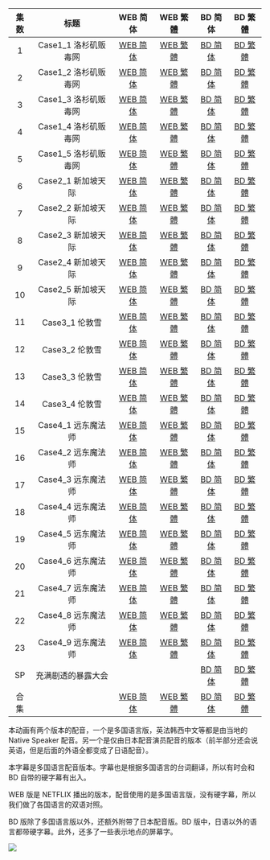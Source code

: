 | 集数 |         标题         |                             WEB 简体                             |                             WEB 繁體                             | BD 简体 | BD 繁體 |
| :--: | :------------------: | :----------------------------------------------------------: | :----------------------------------------------------------: | :--: | :--: |
|  1   | Case1_1 洛杉矶贩毒网 | [WEB 简体](https://raw.githubusercontent.com/SweetSub/SweetSub/Archive/master/GREAT%20PRETENDER/WEB/%5BSweetSub%5D%20GREAT%20PRETENDER%20-%2001.chs.ass) | [WEB 繁體](https://raw.githubusercontent.com/SweetSub/SweetSub/Archive/master/GREAT%20PRETENDER/WEB/%5BSweetSub%5D%20GREAT%20PRETENDER%20-%2001.cht.ass) | [BD 简体](https://raw.githubusercontent.com/SweetSub/SweetSub/Archive/master/GREAT%20PRETENDER/BD/%5BSweetSub%5D%20GREAT%20PRETENDER%20-%2001.chs.ass) | [BD 繁體](https://raw.githubusercontent.com/SweetSub/SweetSub/Archive/master/GREAT%20PRETENDER/BD/%5BSweetSub%5D%20GREAT%20PRETENDER%20-%2001.cht.ass) |
|  2   | Case1_2 洛杉矶贩毒网 | [WEB 简体](https://raw.githubusercontent.com/SweetSub/SweetSub/Archive/master/GREAT%20PRETENDER/WEB/%5BSweetSub%5D%20GREAT%20PRETENDER%20-%2002.chs.ass) | [WEB 繁體](https://raw.githubusercontent.com/SweetSub/SweetSub/Archive/master/GREAT%20PRETENDER/WEB/%5BSweetSub%5D%20GREAT%20PRETENDER%20-%2002.cht.ass) | [BD 简体](https://raw.githubusercontent.com/SweetSub/SweetSub/Archive/master/GREAT%20PRETENDER/BD/%5BSweetSub%5D%20GREAT%20PRETENDER%20-%2002.chs.ass) | [BD 繁體](https://raw.githubusercontent.com/SweetSub/SweetSub/Archive/master/GREAT%20PRETENDER/BD/%5BSweetSub%5D%20GREAT%20PRETENDER%20-%2002.cht.ass) |
|  3   | Case1_3 洛杉矶贩毒网 | [WEB 简体](https://raw.githubusercontent.com/SweetSub/SweetSub/Archive/master/GREAT%20PRETENDER/WEB/%5BSweetSub%5D%20GREAT%20PRETENDER%20-%2003.chs.ass) | [WEB 繁體](https://raw.githubusercontent.com/SweetSub/SweetSub/Archive/master/GREAT%20PRETENDER/WEB/%5BSweetSub%5D%20GREAT%20PRETENDER%20-%2003.cht.ass) | [BD 简体](https://raw.githubusercontent.com/SweetSub/SweetSub/Archive/master/GREAT%20PRETENDER/BD/%5BSweetSub%5D%20GREAT%20PRETENDER%20-%2003.chs.ass) | [BD 繁體](https://raw.githubusercontent.com/SweetSub/SweetSub/Archive/master/GREAT%20PRETENDER/BD/%5BSweetSub%5D%20GREAT%20PRETENDER%20-%2003.cht.ass) |
|  4   | Case1_4 洛杉矶贩毒网 | [WEB 简体](https://raw.githubusercontent.com/SweetSub/SweetSub/Archive/master/GREAT%20PRETENDER/WEB/%5BSweetSub%5D%20GREAT%20PRETENDER%20-%2004.chs.ass) | [WEB 繁體](https://raw.githubusercontent.com/SweetSub/SweetSub/Archive/master/GREAT%20PRETENDER/WEB/%5BSweetSub%5D%20GREAT%20PRETENDER%20-%2004.cht.ass) | [BD 简体](https://raw.githubusercontent.com/SweetSub/SweetSub/Archive/master/GREAT%20PRETENDER/BD/%5BSweetSub%5D%20GREAT%20PRETENDER%20-%2004.chs.ass) | [BD 繁體](https://raw.githubusercontent.com/SweetSub/SweetSub/Archive/master/GREAT%20PRETENDER/BD/%5BSweetSub%5D%20GREAT%20PRETENDER%20-%2004.cht.ass) |
|  5   | Case1_5 洛杉矶贩毒网 | [WEB 简体](https://raw.githubusercontent.com/SweetSub/SweetSub/Archive/master/GREAT%20PRETENDER/WEB/%5BSweetSub%5D%20GREAT%20PRETENDER%20-%2005.chs.ass) | [WEB 繁體](https://raw.githubusercontent.com/SweetSub/SweetSub/Archive/master/GREAT%20PRETENDER/WEB/%5BSweetSub%5D%20GREAT%20PRETENDER%20-%2005.cht.ass) | [BD 简体](https://raw.githubusercontent.com/SweetSub/SweetSub/Archive/master/GREAT%20PRETENDER/BD/%5BSweetSub%5D%20GREAT%20PRETENDER%20-%2005.chs.ass) | [BD 繁體](https://raw.githubusercontent.com/SweetSub/SweetSub/Archive/master/GREAT%20PRETENDER/BD/%5BSweetSub%5D%20GREAT%20PRETENDER%20-%2005.cht.ass) |
|  6   | Case2_1 新加坡天际 | [WEB 简体](https://raw.githubusercontent.com/SweetSub/SweetSub/Archive/master/GREAT%20PRETENDER/WEB/%5BSweetSub%5D%20GREAT%20PRETENDER%20-%2006.chs.ass) | [WEB 繁體](https://raw.githubusercontent.com/SweetSub/SweetSub/Archive/master/GREAT%20PRETENDER/WEB/%5BSweetSub%5D%20GREAT%20PRETENDER%20-%2006.cht.ass) | [BD 简体](https://raw.githubusercontent.com/SweetSub/SweetSub/Archive/master/GREAT%20PRETENDER/BD/%5BSweetSub%5D%20GREAT%20PRETENDER%20-%2006.chs.ass) | [BD 繁體](https://raw.githubusercontent.com/SweetSub/SweetSub/Archive/master/GREAT%20PRETENDER/BD/%5BSweetSub%5D%20GREAT%20PRETENDER%20-%2006.cht.ass) |
|  7   | Case2_2 新加坡天际 | [WEB 简体](https://raw.githubusercontent.com/SweetSub/SweetSub/Archive/master/GREAT%20PRETENDER/WEB/%5BSweetSub%5D%20GREAT%20PRETENDER%20-%2007.chs.ass) | [WEB 繁體](https://raw.githubusercontent.com/SweetSub/SweetSub/Archive/master/GREAT%20PRETENDER/WEB/%5BSweetSub%5D%20GREAT%20PRETENDER%20-%2007.cht.ass) | [BD 简体](https://raw.githubusercontent.com/SweetSub/SweetSub/Archive/master/GREAT%20PRETENDER/BD/%5BSweetSub%5D%20GREAT%20PRETENDER%20-%2007.chs.ass) | [BD 繁體](https://raw.githubusercontent.com/SweetSub/SweetSub/Archive/master/GREAT%20PRETENDER/BD/%5BSweetSub%5D%20GREAT%20PRETENDER%20-%2007.cht.ass) |
|  8   | Case2_3 新加坡天际 | [WEB 简体](https://raw.githubusercontent.com/SweetSub/SweetSub/Archive/master/GREAT%20PRETENDER/WEB/%5BSweetSub%5D%20GREAT%20PRETENDER%20-%2008.chs.ass) | [WEB 繁體](https://raw.githubusercontent.com/SweetSub/SweetSub/Archive/master/GREAT%20PRETENDER/WEB/%5BSweetSub%5D%20GREAT%20PRETENDER%20-%2008.cht.ass) | [BD 简体](https://raw.githubusercontent.com/SweetSub/SweetSub/Archive/master/GREAT%20PRETENDER/BD/%5BSweetSub%5D%20GREAT%20PRETENDER%20-%2008.chs.ass) | [BD 繁體](https://raw.githubusercontent.com/SweetSub/SweetSub/Archive/master/GREAT%20PRETENDER/BD/%5BSweetSub%5D%20GREAT%20PRETENDER%20-%2008.cht.ass) |
|  9   | Case2_4 新加坡天际 | [WEB 简体](https://raw.githubusercontent.com/SweetSub/SweetSub/Archive/master/GREAT%20PRETENDER/WEB/%5BSweetSub%5D%20GREAT%20PRETENDER%20-%2009.chs.ass) | [WEB 繁體](https://raw.githubusercontent.com/SweetSub/SweetSub/Archive/master/GREAT%20PRETENDER/WEB/%5BSweetSub%5D%20GREAT%20PRETENDER%20-%2009.cht.ass) | [BD 简体](https://raw.githubusercontent.com/SweetSub/SweetSub/Archive/master/GREAT%20PRETENDER/BD/%5BSweetSub%5D%20GREAT%20PRETENDER%20-%2009.chs.ass) | [BD 繁體](https://raw.githubusercontent.com/SweetSub/SweetSub/Archive/master/GREAT%20PRETENDER/BD/%5BSweetSub%5D%20GREAT%20PRETENDER%20-%2009.cht.ass) |
|  10  | Case2_5 新加坡天际 | [WEB 简体](https://raw.githubusercontent.com/SweetSub/SweetSub/Archive/master/GREAT%20PRETENDER/WEB/%5BSweetSub%5D%20GREAT%20PRETENDER%20-%2010.chs.ass) | [WEB 繁體](https://raw.githubusercontent.com/SweetSub/SweetSub/Archive/master/GREAT%20PRETENDER/WEB/%5BSweetSub%5D%20GREAT%20PRETENDER%20-%2010.cht.ass) | [BD 简体](https://raw.githubusercontent.com/SweetSub/SweetSub/Archive/master/GREAT%20PRETENDER/BD/%5BSweetSub%5D%20GREAT%20PRETENDER%20-%2010.chs.ass) | [BD 繁體](https://raw.githubusercontent.com/SweetSub/SweetSub/Archive/master/GREAT%20PRETENDER/BD/%5BSweetSub%5D%20GREAT%20PRETENDER%20-%2010.cht.ass) |
|  11  | Case3_1 伦敦雪 | [WEB 简体](https://raw.githubusercontent.com/SweetSub/SweetSub/Archive/master/GREAT%20PRETENDER/WEB/%5BSweetSub%5D%20GREAT%20PRETENDER%20-%2011.chs.ass) | [WEB 繁體](https://raw.githubusercontent.com/SweetSub/SweetSub/Archive/master/GREAT%20PRETENDER/WEB/%5BSweetSub%5D%20GREAT%20PRETENDER%20-%2011.cht.ass) | [BD 简体](https://raw.githubusercontent.com/SweetSub/SweetSub/Archive/master/GREAT%20PRETENDER/BD/%5BSweetSub%5D%20GREAT%20PRETENDER%20-%2011.chs.ass) | [BD 繁體](https://raw.githubusercontent.com/SweetSub/SweetSub/Archive/master/GREAT%20PRETENDER/BD/%5BSweetSub%5D%20GREAT%20PRETENDER%20-%2011.cht.ass) |
|  12  | Case3_2 伦敦雪 | [WEB 简体](https://raw.githubusercontent.com/SweetSub/SweetSub/Archive/master/GREAT%20PRETENDER/WEB/%5BSweetSub%5D%20GREAT%20PRETENDER%20-%2012.chs.ass) | [WEB 繁體](https://raw.githubusercontent.com/SweetSub/SweetSub/Archive/master/GREAT%20PRETENDER/WEB/%5BSweetSub%5D%20GREAT%20PRETENDER%20-%2012.cht.ass) | [BD 简体](https://raw.githubusercontent.com/SweetSub/SweetSub/Archive/master/GREAT%20PRETENDER/BD/%5BSweetSub%5D%20GREAT%20PRETENDER%20-%2012.chs.ass) | [BD 繁體](https://raw.githubusercontent.com/SweetSub/SweetSub/Archive/master/GREAT%20PRETENDER/BD/%5BSweetSub%5D%20GREAT%20PRETENDER%20-%2012.cht.ass) |
|  13  | Case3_3 伦敦雪 | [WEB 简体](https://raw.githubusercontent.com/SweetSub/SweetSub/Archive/master/GREAT%20PRETENDER/WEB/%5BSweetSub%5D%20GREAT%20PRETENDER%20-%2013.chs.ass) | [WEB 繁體](https://raw.githubusercontent.com/SweetSub/SweetSub/Archive/master/GREAT%20PRETENDER/WEB/%5BSweetSub%5D%20GREAT%20PRETENDER%20-%2013.cht.ass) | [BD 简体](https://raw.githubusercontent.com/SweetSub/SweetSub/Archive/master/GREAT%20PRETENDER/BD/%5BSweetSub%5D%20GREAT%20PRETENDER%20-%2013.chs.ass) | [BD 繁體](https://raw.githubusercontent.com/SweetSub/SweetSub/Archive/master/GREAT%20PRETENDER/BD/%5BSweetSub%5D%20GREAT%20PRETENDER%20-%2013.cht.ass) |
|  14  | Case3_4 伦敦雪 | [WEB 简体](https://raw.githubusercontent.com/SweetSub/SweetSub/Archive/master/GREAT%20PRETENDER/WEB/%5BSweetSub%5D%20GREAT%20PRETENDER%20-%2014.chs.ass) | [WEB 繁體](https://raw.githubusercontent.com/SweetSub/SweetSub/Archive/master/GREAT%20PRETENDER/WEB/%5BSweetSub%5D%20GREAT%20PRETENDER%20-%2014.cht.ass) | [BD 简体](https://raw.githubusercontent.com/SweetSub/SweetSub/Archive/master/GREAT%20PRETENDER/BD/%5BSweetSub%5D%20GREAT%20PRETENDER%20-%2014.chs.ass) | [BD 繁體](https://raw.githubusercontent.com/SweetSub/SweetSub/Archive/master/GREAT%20PRETENDER/BD/%5BSweetSub%5D%20GREAT%20PRETENDER%20-%2014.cht.ass) |
|  15  | Case4_1 远东魔法师 | [WEB 简体](https://raw.githubusercontent.com/SweetSub/SweetSub/Archive/master/GREAT%20PRETENDER/WEB/%5BSweetSub%5D%20GREAT%20PRETENDER%20-%2015.chs.ass) | [WEB 繁體](https://raw.githubusercontent.com/SweetSub/SweetSub/Archive/master/GREAT%20PRETENDER/WEB/%5BSweetSub%5D%20GREAT%20PRETENDER%20-%2015.cht.ass) | [BD 简体](https://raw.githubusercontent.com/SweetSub/SweetSub/Archive/master/GREAT%20PRETENDER/BD/%5BSweetSub%5D%20GREAT%20PRETENDER%20-%2015.chs.ass) | [BD 繁體](https://raw.githubusercontent.com/SweetSub/SweetSub/Archive/master/GREAT%20PRETENDER/BD/%5BSweetSub%5D%20GREAT%20PRETENDER%20-%2015.cht.ass) |
|  16  | Case4_2 远东魔法师 | [WEB 简体](https://raw.githubusercontent.com/SweetSub/SweetSub/Archive/master/GREAT%20PRETENDER/WEB/%5BSweetSub%5D%20GREAT%20PRETENDER%20-%2016.chs.ass) | [WEB 繁體](https://raw.githubusercontent.com/SweetSub/SweetSub/Archive/master/GREAT%20PRETENDER/WEB/%5BSweetSub%5D%20GREAT%20PRETENDER%20-%2016.cht.ass) | [BD 简体](https://raw.githubusercontent.com/SweetSub/SweetSub/Archive/master/GREAT%20PRETENDER/BD/%5BSweetSub%5D%20GREAT%20PRETENDER%20-%2016.chs.ass) | [BD 繁體](https://raw.githubusercontent.com/SweetSub/SweetSub/Archive/master/GREAT%20PRETENDER/BD/%5BSweetSub%5D%20GREAT%20PRETENDER%20-%2016.cht.ass) |
|  17  | Case4_3 远东魔法师 | [WEB 简体](https://raw.githubusercontent.com/SweetSub/SweetSub/Archive/master/GREAT%20PRETENDER/WEB/%5BSweetSub%5D%20GREAT%20PRETENDER%20-%2017.chs.ass) | [WEB 繁體](https://raw.githubusercontent.com/SweetSub/SweetSub/Archive/master/GREAT%20PRETENDER/WEB/%5BSweetSub%5D%20GREAT%20PRETENDER%20-%2017.cht.ass) | [BD 简体](https://raw.githubusercontent.com/SweetSub/SweetSub/Archive/master/GREAT%20PRETENDER/BD/%5BSweetSub%5D%20GREAT%20PRETENDER%20-%2017.chs.ass) | [BD 繁體](https://raw.githubusercontent.com/SweetSub/SweetSub/Archive/master/GREAT%20PRETENDER/BD/%5BSweetSub%5D%20GREAT%20PRETENDER%20-%2017.cht.ass) |
|  18  | Case4_4 远东魔法师 | [WEB 简体](https://raw.githubusercontent.com/SweetSub/SweetSub/Archive/master/GREAT%20PRETENDER/WEB/%5BSweetSub%5D%20GREAT%20PRETENDER%20-%2018.chs.ass) | [WEB 繁體](https://raw.githubusercontent.com/SweetSub/SweetSub/Archive/master/GREAT%20PRETENDER/WEB/%5BSweetSub%5D%20GREAT%20PRETENDER%20-%2018.cht.ass) | [BD 简体](https://raw.githubusercontent.com/SweetSub/SweetSub/Archive/master/GREAT%20PRETENDER/BD/%5BSweetSub%5D%20GREAT%20PRETENDER%20-%2018.chs.ass) | [BD 繁體](https://raw.githubusercontent.com/SweetSub/SweetSub/Archive/master/GREAT%20PRETENDER/BD/%5BSweetSub%5D%20GREAT%20PRETENDER%20-%2018.cht.ass) |
|  19  | Case4_5 远东魔法师 | [WEB 简体](https://raw.githubusercontent.com/SweetSub/SweetSub/Archive/master/GREAT%20PRETENDER/WEB/%5BSweetSub%5D%20GREAT%20PRETENDER%20-%2019.chs.ass) | [WEB 繁體](https://raw.githubusercontent.com/SweetSub/SweetSub/Archive/master/GREAT%20PRETENDER/WEB/%5BSweetSub%5D%20GREAT%20PRETENDER%20-%2019.cht.ass) | [BD 简体](https://raw.githubusercontent.com/SweetSub/SweetSub/Archive/master/GREAT%20PRETENDER/BD/%5BSweetSub%5D%20GREAT%20PRETENDER%20-%2019.chs.ass) | [BD 繁體](https://raw.githubusercontent.com/SweetSub/SweetSub/Archive/master/GREAT%20PRETENDER/BD/%5BSweetSub%5D%20GREAT%20PRETENDER%20-%2019.cht.ass) |
|  20  | Case4_6 远东魔法师 | [WEB 简体](https://raw.githubusercontent.com/SweetSub/SweetSub/Archive/master/GREAT%20PRETENDER/WEB/%5BSweetSub%5D%20GREAT%20PRETENDER%20-%2020.chs.ass) | [WEB 繁體](https://raw.githubusercontent.com/SweetSub/SweetSub/Archive/master/GREAT%20PRETENDER/WEB/%5BSweetSub%5D%20GREAT%20PRETENDER%20-%2020.cht.ass) | [BD 简体](https://raw.githubusercontent.com/SweetSub/SweetSub/Archive/master/GREAT%20PRETENDER/BD/%5BSweetSub%5D%20GREAT%20PRETENDER%20-%2020.chs.ass) | [BD 繁體](https://raw.githubusercontent.com/SweetSub/SweetSub/Archive/master/GREAT%20PRETENDER/BD/%5BSweetSub%5D%20GREAT%20PRETENDER%20-%2020.cht.ass) |
|  21  | Case4_7 远东魔法师 | [WEB 简体](https://raw.githubusercontent.com/SweetSub/SweetSub/Archive/master/GREAT%20PRETENDER/WEB/%5BSweetSub%5D%20GREAT%20PRETENDER%20-%2021.chs.ass) | [WEB 繁體](https://raw.githubusercontent.com/SweetSub/SweetSub/Archive/master/GREAT%20PRETENDER/WEB/%5BSweetSub%5D%20GREAT%20PRETENDER%20-%2021.cht.ass) | [BD 简体](https://raw.githubusercontent.com/SweetSub/SweetSub/Archive/master/GREAT%20PRETENDER/BD/%5BSweetSub%5D%20GREAT%20PRETENDER%20-%2021.chs.ass) | [BD 繁體](https://raw.githubusercontent.com/SweetSub/SweetSub/Archive/master/GREAT%20PRETENDER/BD/%5BSweetSub%5D%20GREAT%20PRETENDER%20-%2021.cht.ass) |
|  22  | Case4_8 远东魔法师 | [WEB 简体](https://raw.githubusercontent.com/SweetSub/SweetSub/Archive/master/GREAT%20PRETENDER/WEB/%5BSweetSub%5D%20GREAT%20PRETENDER%20-%2022.chs.ass) | [WEB 繁體](https://raw.githubusercontent.com/SweetSub/SweetSub/Archive/master/GREAT%20PRETENDER/WEB/%5BSweetSub%5D%20GREAT%20PRETENDER%20-%2022.cht.ass) | [BD 简体](https://raw.githubusercontent.com/SweetSub/SweetSub/Archive/master/GREAT%20PRETENDER/BD/%5BSweetSub%5D%20GREAT%20PRETENDER%20-%2022.chs.ass) | [BD 繁體](https://raw.githubusercontent.com/SweetSub/SweetSub/Archive/master/GREAT%20PRETENDER/BD/%5BSweetSub%5D%20GREAT%20PRETENDER%20-%2022.cht.ass) |
|  23  | Case4_9 远东魔法师 | [WEB 简体](https://raw.githubusercontent.com/SweetSub/SweetSub/Archive/master/GREAT%20PRETENDER/WEB/%5BSweetSub%5D%20GREAT%20PRETENDER%20-%2023.chs.ass) | [WEB 繁體](https://raw.githubusercontent.com/SweetSub/SweetSub/Archive/master/GREAT%20PRETENDER/WEB/%5BSweetSub%5D%20GREAT%20PRETENDER%20-%2023.cht.ass) | [BD 简体](https://raw.githubusercontent.com/SweetSub/SweetSub/Archive/master/GREAT%20PRETENDER/BD/%5BSweetSub%5D%20GREAT%20PRETENDER%20-%2023.chs.ass) | [BD 繁體](https://raw.githubusercontent.com/SweetSub/SweetSub/Archive/master/GREAT%20PRETENDER/BD/%5BSweetSub%5D%20GREAT%20PRETENDER%20-%2023.cht.ass) |
| SP | 充满剧透的暴露大会 |  |  | [BD 简体](https://raw.githubusercontent.com/SweetSub/SweetSub/Archive/master/GREAT%20PRETENDER/BD/%5BSweetSub%5D%20GREAT%20PRETENDER%20-%20SP.chs.ass) | [BD 繁體](https://raw.githubusercontent.com/SweetSub/SweetSub/Archive/master/GREAT%20PRETENDER/BD/%5BSweetSub%5D%20GREAT%20PRETENDER%20-%20SP.cht.ass) |
| 合集 |  | [WEB 简体](https://raw.githubusercontent.com/SweetSub/SweetSub/Archive/master/GREAT%20PRETENDER/WEB/%5BSweetSub%5D%20GREAT%20PRETENDER%20%5B01-23%5D%5BWebRip%5D.chs.zip) | [WEB 繁體](https://raw.githubusercontent.com/SweetSub/SweetSub/Archive/master/GREAT%20PRETENDER/WEB/%5BSweetSub%5D%20GREAT%20PRETENDER%20%5B01-23%5D%5BWebRip%5D.cht.zip) | [BD 简体](https://raw.githubusercontent.com/SweetSub/SweetSub/Archive/master/GREAT%20PRETENDER/BD/%5BSweetSub%5D%20GREAT%20PRETENDER%20%5B01-23%5D%5BBDRip%5D.chs.zip) | [BD 繁體](https://raw.githubusercontent.com/SweetSub/SweetSub/Archive/master/GREAT%20PRETENDER/BD/%5BSweetSub%5D%20GREAT%20PRETENDER%20%5B01-23%5D%5BBDRip%5D.cht.zip) |



本动画有两个版本的配音，一个是多国语言版，英法韩西中文等都是由当地的 Native Speaker 配音。另一个是仅由日本配音演员配音的版本（前半部分还会说英语，但是后面的外语全都变成了日语配音）。

本字幕是多国语言配音版本。字幕也是根据多国语言的台词翻译，所以有时会和 BD 自带的硬字幕有出入。

WEB 版是 NETFLIX 播出的版本，配音使用的是多国语言版，没有硬字幕，所以我们做了各国语言的双语对照。

BD 版除了多国语言版以外，还额外附带了日本配音版。BD 版中，日语以外的语言都带硬字幕。此外，还多了一些表示地点的屏幕字。



![](https://i.loli.net/2020/06/02/8Pr3VFlhCZzULtk.png)